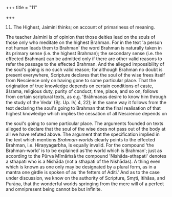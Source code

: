 +++
title = "11"

+++


11. The Highest, Jaimini thinks; on account of primariness of meaning.

The teacher Jaimini is of opinion that those deities lead on the souls of those only who meditate on the highest Brahman. For in the text 'a person not human leads them to Brahman' the word Brahman is naturally taken in its primary sense (i.e. the highest Brahman); the secondary sense (i.e. the effected Brahman) can be admitted only if there are other valid reasons to refer the passage to the effected Brahman. And the alleged impossibility of the soul's going is no such valid reason; for although Brahman no doubt is present everywhere, Scripture declares that the soul of the wise frees itself from Nescience only on having gone to some particular place. That the origination of true knowledge depends on certain conditions of caste, āśrama, religious duty, purity of conduct, time, place, and so on, follows from certain scriptural texts, as e.g. 'Brāhmaṇas desire to know him through the study of the Veda' (Br̥. Up. IV, 4, 22); in the same way it follows from the text declaring the soul's going to Brahman that the final realisation of that highest knowledge which implies the cessation of all Nescience depends on

the soul's going to some particular place. The arguments founded on texts alleged to declare that the soul of the wise does not pass out of the body at all we have refuted above. The argument that the specification implied in the text which mentions _Brahman-worlds_ clearly points to the effected Brahman, i.e. Hiraṇyagarbha, is equally invalid. For the compound 'the Brahman-world' is to be explained as'the world which is Brahman'; just as according to the Pūrva Mīmāṁsā the compound 'Nishāda-sthapati' denotes a sthapati who is a Nishāda (not a sthapati of the Nishādas). A thing even which is known as one only may be designated by a plural form, as in a mantra one girdle is spoken of as 'the fetters of Aditi.' And as to the case under discussion, we know on the authority of Scripture, Smr̥ti, Itihāsa, and Purāṇa, that the wonderful worlds springing from the mere will of a perfect and omnipresent being cannot be but infinite.

